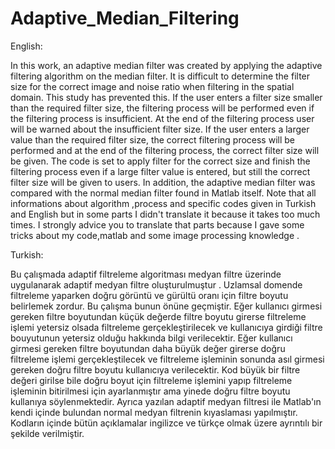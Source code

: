 # Adaptive_Median_Filtering
English:

In this work, an adaptive median filter was created by applying the adaptive filtering algorithm on the median filter. It is difficult to determine the filter size for the correct image and noise ratio when filtering in the spatial domain. This study has prevented this. If the user enters a filter size smaller than the required filter size, the filtering process will be performed even if the filtering process is insufficient. At the end of the filtering process user will be warned about the insufficient filter size. If the user enters a larger value than the required filter size, the correct filtering process will be performed and at the end of the filtering process, the correct filter size will be given. The code is set to apply filter for the correct size and finish the filtering process even if a large filter value is entered, but still the correct filter size will be given to users. In addition, the adaptive median filter was compared with the normal median filter found in Matlab itself. Note that all informations about algorithm ,process and specific codes given in Turkish and English but in some parts I didn't translate it because it takes too much times. I strongly advice you to translate that parts because I gave some tricks about my code,matlab and some image processing knowledge .  

Turkish:

Bu çalışmada adaptif filtreleme algoritması medyan filtre üzerinde uygulanarak adaptif medyan filtre oluşturulmuştur . Uzlamsal domende filtreleme yaparken doğru görüntü ve gürültü oranı için filtre boyutu belirlemek zordur. Bu çalışma bunun önüne geçmiştir. Eğer kullanıcı girmesi gereken filtre boyutundan küçük değerde filtre boyutu girerse filtreleme işlemi yetersiz olsada filtreleme gerçekleştirilecek ve kullanıcıya girdiği filtre bouyutunun yetersiz olduğu hakkında bilgi verilecektir. Eğer kullanıcı girmesi gereken filtre boyutundan daha büyük değer girerse doğru filtreleme işlemi gerçekleştilecek ve filtreleme işleminin sonunda asıl girmesi gereken doğru filtre boyutu kullanıcıya verilecektir. Kod büyük bir filtre değeri girilse bile doğru boyut için filtreleme işlemini yapıp filtreleme işleminin bitirilmesi için ayarlanmıştır ama yinede doğru filtre boyutu kullanıya söylenmektedir. Ayrıca yazılan adaptif medyan filtresi ile Matlab'ın kendi içinde bulundan normal medyan filtrenin kıyaslaması yapılmıştır. Kodların içinde bütün açıklamalar ingilizce ve türkçe olmak üzere ayrıntılı bir şekilde verilmiştir.
